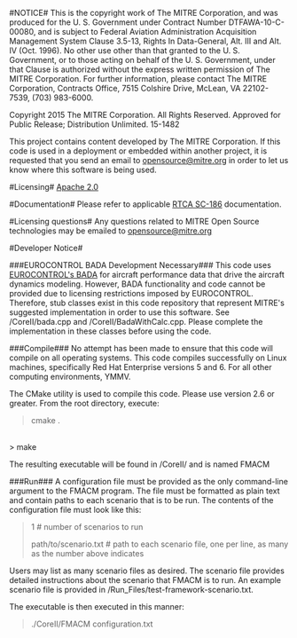 #NOTICE#
This is the copyright work of The MITRE Corporation, and was produced
for the U. S. Government under Contract Number DTFAWA-10-C-00080, and
is subject to Federal Aviation Administration Acquisition Management
System Clause 3.5-13, Rights In Data-General, Alt. III and Alt. IV
(Oct. 1996).  No other use other than that granted to the U. S.
Government, or to those acting on behalf of the U. S. Government,
under that Clause is authorized without the express written
permission of The MITRE Corporation. For further information, please
contact The MITRE Corporation, Contracts Office, 7515 Colshire Drive,
McLean, VA  22102-7539, (703) 983-6000. 

Copyright 2015 The MITRE Corporation. All Rights Reserved.
Approved for Public Release; Distribution Unlimited. 15-1482

This project contains content developed by The MITRE Corporation. If this code is used in a deployment or embedded within another project, it is requested that you send an email to opensource@mitre.org in order to let us know where this software is being used. 

#Licensing#
[Apache 2.0](https://github.com/mitre/FMACM/blob/master/LICENSE)

#Documentation#
Please refer to applicable [RTCA SC-186](http://www.rtca.org/content.asp?pl=108&sl=33&contentid=88) documentation.

#Licensing questions#
Any questions related to MITRE Open Source technologies may be emailed to opensource@mitre.org

#Developer Notice#

###EUROCONTROL BADA Development Necessary###
This code uses [EUROCONTROL's BADA](https://eurocontrol.int/services/bada) for aircraft performance data that drive the aircraft dynamics modeling. However, BADA functionality and code cannot be provided due to licensing restrictions imposed by EUROCONTROL. Therefore, stub classes exist in this code repository that represent MITRE's suggested implementation in order to use this software. See /CoreII/bada.cpp and /CoreII/BadaWithCalc.cpp. Please complete the implementation in these classes before using the code.
 
###Compile###
No attempt has been made to ensure that this code will compile on all operating systems. This code compiles successfully on Linux machines, specifically Red Hat Enterprise versions 5 and 6. For all other computing environments, YMMV.

The CMake utility is used to compile this code. Please use version 2.6 or greater. From the root directory, execute:

> cmake . 
<br>
> make

The resulting executable will be found in <root>/CoreII/ and is named FMACM

###Run###
A configuration file must be provided as the only command-line argument to the FMACM program. The file must be formatted as plain text and contain paths to each scenario that is to be run. The contents of the configuration file must look like this:

> 1 # number of scenarios to run
> 
> path/to/scenario.txt # path to each scenario file, one per line, as many as the number above indicates

Users may list as many scenario files as desired. The scenario file provides detailed instructions about the scenario that FMACM is to run. An example scenario file is provided in <root>/Run_Files/test-framework-scenario.txt.

The executable is then executed in this manner:
> ./CoreII/FMACM configuration.txt 
